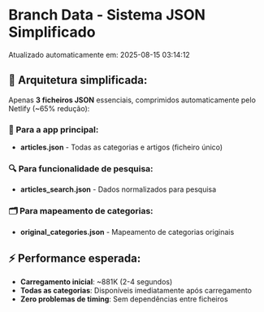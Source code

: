 # Branch Data - Sistema JSON Simplificado
Atualizado automaticamente em: 2025-08-15 03:14:12

## 🎯 Arquitetura simplificada:
Apenas **3 ficheiros JSON** essenciais, comprimidos automaticamente pelo Netlify (~65% redução):

### 📱 Para a app principal:
- **articles.json** - Todas as categorias e artigos (ficheiro único)

### 🔍 Para funcionalidade de pesquisa:
- **articles_search.json** - Dados normalizados para pesquisa

### 🗂️ Para mapeamento de categorias:
- **original_categories.json** - Mapeamento de categorias originais

## ⚡ Performance esperada:
- **Carregamento inicial**: ~881K (2-4 segundos)
- **Todas as categorias**: Disponíveis imediatamente após carregamento
- **Zero problemas de timing**: Sem dependências entre ficheiros
